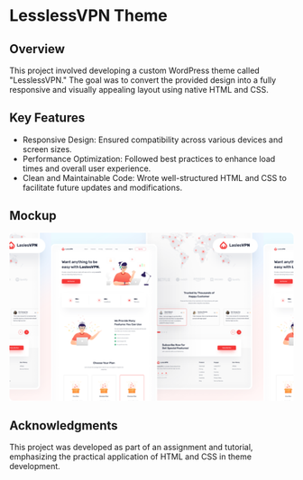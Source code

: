 # LesslessVPN Theme

## Overview

This project involved developing a custom WordPress theme called "LesslessVPN." The goal was to convert the provided design into a fully responsive and visually appealing layout using native HTML and CSS.

## Key Features

- Responsive Design: Ensured compatibility across various devices and screen sizes.
- Performance Optimization: Followed best practices to enhance load times and overall user experience.
- Clean and Maintainable Code: Wrote well-structured HTML and CSS to facilitate future updates and modifications.

## Mockup

<img src="./imgs/laslesvpn mockup.png" />

## Acknowledgments

This project was developed as part of an assignment and tutorial, emphasizing the practical application of HTML and CSS in theme development.
